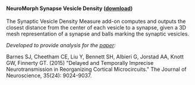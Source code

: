 #### NeuroMorph Synapse Vesicle Density   ([download](http://dstats.net/download/http://github.com/ajorstad/NeuroMorph/raw/master/NeuroMorph_Density_Measurements/NeuroMorph_Synapse_Vesicle_Density.py))
The Synaptic Vesicle Density Measure add-on computes and outputs the closest distance from the center of each vesicle to a synapse, given a 3D mesh representation of a synapse and balls marking the synaptic vesicles.

*Developed to provide analysis for the [paper](http://www.jneurosci.org/content/35/24/9024):*

Barnes SJ, Cheetham CE, Liu Y, Bennett SH, Albieri G, Jorstad AA, Knott GW, Finnerty GT.  (2015)  "Delayed and Temporally Imprecise Neurotransmission in Reorganizing Cortical Microcircuits." The Journal of Neuroscience, 35(24): 9024-9037.
